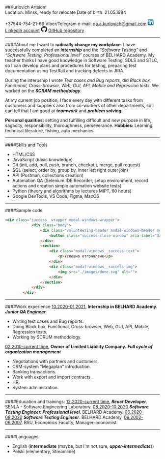 ##Kurlovich Artsiom   
Location: Minsk, ready for relocate
Date of birth: 21.05.1984  

+37544-754-21-66 Viber/Telegram
e-mail: qa.a.kurlovich@gmail.com
![](img/linkedin.png) [Linkedin account](https://www.linkedin.com/in/qa-a-kurlovich/)
![](img/github.png) [GitHub repository](https://github.com/akurlovich) 
***
####About me
I want to **radically change my workplace**. I have successfully completed an ***internship*** and the *“Software Testing”* and *“Software Testing. Professional level”* courses of BELHARD Academy. My teaсher thinks I have good knowledge in Software Testing, SDLS and STLC,  so I can develop plans and procedures for testing, preparing test documentation using TestRail and tracking defects in JIRA.    

During the internship I wrote *Test cases and Bug reports*, did *Black box, Functional, Cross-browser, Web, GUI, API, Mobile and Regression tests*. 
We worked on the ***SCRAM methodology***.

At my current job position, I face every day with different tasks from customers and suppliers also from co-workers of other departments, so I can tell that I am good at  ***teamwork*** and ***problem solving***.      

**Personal qualities:** setting and fulfilling difficult and new purpose in life, sagacity, responsibility, thoroughness, perseverance.
**Hobbies:** Learning technical literature, fishing, auto mechanics.

***
####Skills and Tools
- HTML/CSS
- JavaScript (basic knowledge)
- Git (init, add, pull, push, branch, checkout, merge, pull request)
- SQL (select, order by, group by, inner left right outer join)
- API (Postman, collections creation)
- Automation QA (Selenium IDE Recorder, setup environment, record actions and creation simple automation website tests)
- Python (theory and algorithms by lectures MIPT, 60 hours)
- Google DevTools, VS Code, Figma, MacOS
***
####Sample code
```html
<div class="success__wrapper modal-windows-wrapper">
            <div class="body">
                <div class="volunteering-header modal-windows-header modal-windows-header--close">
                    <button class="success-close-window" aria-label="Закрыть окно"><img src="./images/icon_close.svg" alt="Закрыть окно"></button>
                </div>
                <section>
                    <div class="modal-windows__success-text">
                        <p>Успешно отправлено</p> 
                    </div>
                    <div class="modal-windows__success-img">
                        <img src="./images/done.svg" alt="">
                    </div>
                </section>
            </div>
        </div>
```
***
####Work experience
<u>10.2020-01.2021.</u> **Internship in BELHARD Academy.**
***Junior QA Engineer.***
- Writing test cases and Bug reports.
- Doing Black box, Functional, Cross-browser, Web, GUI, API, Mobile, Regression tests.
- Working by SCRUM methodology.
  
<u>02.2010-current time.</u> **Owner of Limited Liability Company.**
***Full cycle of organization management***
- Negotiations with partners and customers.
- CRM-system "Megaplan" introduction.
- Banking transactions.
- Work with export and import contracts.
- HR.
- System administration.
***
####Education and trainings:
<u>12.2020-current time.</u> ***React Developer***. SENLA - Software Engineering Laboratory.
<u>08.2020-10.2020</u> ***Software Testing Engineer. Professional level***. BELHARD Academy.
<u>06.2020-08.2020</u> ***Software Testing Engineer***. BELHARD Academy.
<u>09.2002-06.2007</u>. BSU, Economics Faculty, Manager-economist.
***
####Languages:
- English (**intermediate** (maybe, but I'm not sure, ***upper-intermediate***))
- Polski (elementary, Streamline)

